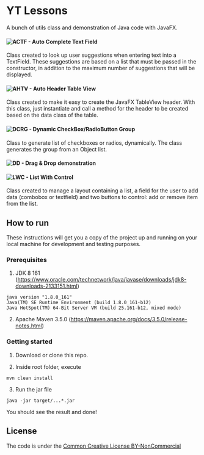 # YT Lessons
A bunch of utils class and demonstration of Java code with JavaFX.

#### ![ACTF - Auto Complete Text Field](https://github.com/rponciano/YTLessons/tree/master/src/main/java/rponciano/ACTF)
Class created to look up user suggestions when entering text into a TextField. These suggestions are based on a list that must be passed in the constructor, in addition to the maximum number of suggestions that will be displayed.

#### ![AHTV - Auto Header Table View](https://github.com/rponciano/YTLessons/tree/master/src/main/java/rponciano/AHTV)
Class created to make it easy to create the JavaFX TableView header. With this class, just instantiate and call a method for the header to be created based on the data class of the table.

#### ![DCRG - Dynamic CheckBox/RadioButton Group](https://github.com/rponciano/YTLessons/tree/master/src/main/java/rponciano/DCRG)
Class to generate list of checkboxes or radios, dynamically. The class generates the group from an Object list.

#### ![DD - Drag & Drop demonstration](https://github.com/rponciano/YTLessons/tree/master/src/main/java/rponciano/DD)

#### ![LWC - List With Control](https://github.com/rponciano/YTLessons/tree/master/src/main/java/rponciano/LWC)
Class created to manage a layout containing a list, a field for the user to add data (combobox or textfield) and two buttons to control: add or remove item from the list.

## How to run

These instructions will get you a copy of the project up and running on your local machine for development and testing purposes.

### Prerequisites
1. JDK 8 161 (https://www.oracle.com/technetwork/java/javase/downloads/jdk8-downloads-2133151.html)
```
java version "1.8.0_161"
Java(TM) SE Runtime Environment (build 1.8.0_161-b12)
Java HotSpot(TM) 64-Bit Server VM (build 25.161-b12, mixed mode)
```

2. Apache Maven 3.5.0 (https://maven.apache.org/docs/3.5.0/release-notes.html)

### Getting started

1. Download or clone this repo.

2. Inside root folder, execute 
```
mvn clean install
```

3. Run the jar file
```
java -jar target/...*.jar
```

You should see the result and done! 

## License

The code is under the [Common Creative License BY-NonCommercial](https://creativecommons.org/licenses/by-nc/4.0/legalcode)
